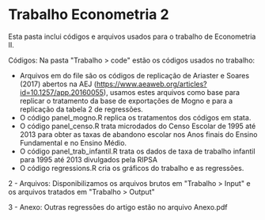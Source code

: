 # Trabalho Econometria 2

Esta pasta inclui códigos e arquivos usados para o trabalho de Econometria II.

Códigos:
Na pasta "Trabalho > code" estão os códigos usados no trabalho:
- Arquivos em do file são os códigos de replicação de Ariaster e Soares (2017) abertos na AEJ (https://www.aeaweb.org/articles?id=10.1257/app.20160055), 
usamos estes arquivos como base para replicar o tratamento da base de exportações de Mogno e para a replicação da tabela 2 de regressões.
- O código panel_mogno.R replica os tratamentos dos códigos em stata.
- O código panel_censo.R trata microdados do Censo Escolar de 1995 até 2013 para obter as taxas de abandono escolar nos 
Anos finais do Ensino Fundamental e no Ensino Médio.
- O código panel_trab_infantil.R trata os dados de taxa de trabalho infantil para 1995 até 2013 divulgados pela RIPSA
- O código regressions.R cria os gráficos do trabalho e as regressões.

2 - Arquivos:
Disponibilizamos os arquivos brutos em "Trabalho > Input" e os arquivos tratados em "Trabalho > Output"

3 - Anexo:
Outras regressões do artigo estão no arquivo Anexo.pdf
